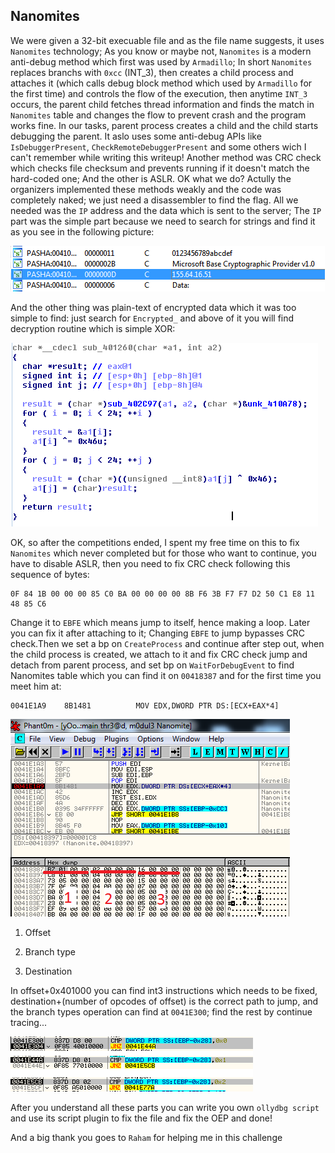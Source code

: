 ## Nanomites

We were given a 32-bit execuable file and as the file name suggests, it uses `Nanomites` technology; As you know or maybe not, `Nanomites` is a modern anti-debug method which first was used by `Armadillo`; In short `Nanomites` replaces branchs with `0xcc` (INT_3), then creates a child process and attaches it (which calls debug block method which used by `Armadillo` for the first time) and controls the flow of the execution, then anytime `INT_3` occurs, the parent child fetches thread information and finds the match in `Nanomites` table and changes the flow to prevent crash and the program works fine.
In our tasks, parent process creates a child and the child starts debugging the parent. It aslo uses some anti-debug APIs like `IsDebuggerPresent`, `CheckRemoteDebuggerPresent` and some others wich I can't remember while writing this writeup!
Another method was CRC check which checks file checksum and prevents running if it doesn't match the hard-coded one; And the other is ASLR. OK what we do? Actully the organizers implemented these methods weakly and the code was completely naked; we just need a disassembler to find the flag. All we needed was the `IP` address and the data which is sent to the server; The `IP` part was the simple part because we need to search for strings and find it as you see in the following picture:

![snapshot-1.png](snapshot-1.png)

And the other thing was plain-text of encrypted data which it was  too simple to find: just search for `Encrypted_` and above of it you will find decryption routine which is simple XOR:

![snapshot-2.png](snapshot-2.png)

OK, so after the competitions ended, I spent my free time on this to fix `Nanomites` which never completed but for those who want to continue, you have to disable ASLR, then you need to fix CRC check following this sequence of bytes:

```
0F 84 1B 00 00 00 85 C0 BA 00 00 00 00 8B F6 3B F7 F7 D2 50 C1 E8 11 48 85 C6
```

Change it to `EBFE` which means jump to itself, hence making a loop. Later you can fix it after attaching to it; Changing `EBFE` to jump bypasses CRC check.Then we set a bp on `CreateProcess` and continue after step out, when the child process is created, we attach to it and fix CRC check jump and detach from parent process, and set bp on `WaitForDebugEvent` to find Nanomites table which you can find it on `00418387` and for the first time you meet him at:

```
0041E1A9    8B1481          MOV EDX,DWORD PTR DS:[ECX+EAX*4]
```

![snapshot-3.png](snapshot-3.png)

1) Offset

2) Branch type

3) Destination

In offset+0x401000 you can find int3 instructions which needs to be fixed, destination+(number of opcodes of offset) is the correct path to jump, and the branch types operation can find at `0041E300`; find the rest by continue tracing...

![snapshot-4.png](snapshot-4.png)

After you understand all these parts you can write you own `ollydbg script` and use its script plugin to fix the file and fix the OEP and done!

And a big thank you goes to `Raham` for helping me in this challenge
